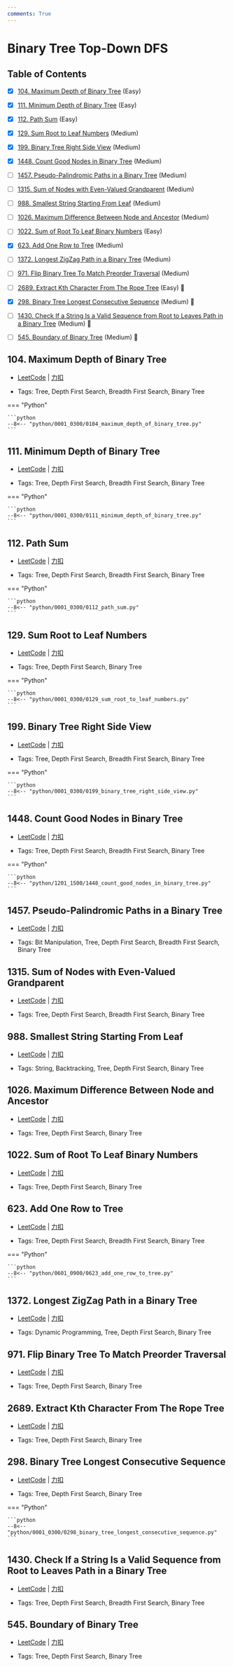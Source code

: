 ```yaml
---
comments: True
---
```


# Binary Tree Top-Down DFS

## Table of Contents

- [x] [104. Maximum Depth of Binary Tree](#104-maximum-depth-of-binary-tree) (Easy)
- [x] [111. Minimum Depth of Binary Tree](#111-minimum-depth-of-binary-tree) (Easy)
- [x] [112. Path Sum](#112-path-sum) (Easy)
- [x] [129. Sum Root to Leaf Numbers](#129-sum-root-to-leaf-numbers) (Medium)
- [x] [199. Binary Tree Right Side View](#199-binary-tree-right-side-view) (Medium)
- [x] [1448. Count Good Nodes in Binary Tree](#1448-count-good-nodes-in-binary-tree) (Medium)
- [ ] [1457. Pseudo-Palindromic Paths in a Binary Tree](#1457-pseudo-palindromic-paths-in-a-binary-tree) (Medium)
- [ ] [1315. Sum of Nodes with Even-Valued Grandparent](#1315-sum-of-nodes-with-even-valued-grandparent) (Medium)
- [ ] [988. Smallest String Starting From Leaf](#988-smallest-string-starting-from-leaf) (Medium)
- [ ] [1026. Maximum Difference Between Node and Ancestor](#1026-maximum-difference-between-node-and-ancestor) (Medium)
- [ ] [1022. Sum of Root To Leaf Binary Numbers](#1022-sum-of-root-to-leaf-binary-numbers) (Easy)
- [x] [623. Add One Row to Tree](#623-add-one-row-to-tree) (Medium)
- [ ] [1372. Longest ZigZag Path in a Binary Tree](#1372-longest-zigzag-path-in-a-binary-tree) (Medium)
- [ ] [971. Flip Binary Tree To Match Preorder Traversal](#971-flip-binary-tree-to-match-preorder-traversal) (Medium)
- [ ] [2689. Extract Kth Character From The Rope Tree](#2689-extract-kth-character-from-the-rope-tree) (Easy) 👑
- [x] [298. Binary Tree Longest Consecutive Sequence](#298-binary-tree-longest-consecutive-sequence) (Medium) 👑
- [ ] [1430. Check If a String Is a Valid Sequence from Root to Leaves Path in a Binary Tree](#1430-check-if-a-string-is-a-valid-sequence-from-root-to-leaves-path-in-a-binary-tree) (Medium) 👑
- [ ] [545. Boundary of Binary Tree](#545-boundary-of-binary-tree) (Medium) 👑


## 104. Maximum Depth of Binary Tree

-    [LeetCode](https://leetcode.com/problems/maximum-depth-of-binary-tree/) | [力扣](https://leetcode.cn/problems/maximum-depth-of-binary-tree/)

-   Tags: Tree, Depth First Search, Breadth First Search, Binary Tree

=== "Python"

    ```python
    --8<-- "python/0001_0300/0104_maximum_depth_of_binary_tree.py"
    ```



## 111. Minimum Depth of Binary Tree

-    [LeetCode](https://leetcode.com/problems/minimum-depth-of-binary-tree/) | [力扣](https://leetcode.cn/problems/minimum-depth-of-binary-tree/)

-   Tags: Tree, Depth First Search, Breadth First Search, Binary Tree

=== "Python"

    ```python
    --8<-- "python/0001_0300/0111_minimum_depth_of_binary_tree.py"
    ```



## 112. Path Sum

-    [LeetCode](https://leetcode.com/problems/path-sum/) | [力扣](https://leetcode.cn/problems/path-sum/)

-   Tags: Tree, Depth First Search, Breadth First Search, Binary Tree

=== "Python"

    ```python
    --8<-- "python/0001_0300/0112_path_sum.py"
    ```



## 129. Sum Root to Leaf Numbers

-    [LeetCode](https://leetcode.com/problems/sum-root-to-leaf-numbers/) | [力扣](https://leetcode.cn/problems/sum-root-to-leaf-numbers/)

-   Tags: Tree, Depth First Search, Binary Tree

=== "Python"

    ```python
    --8<-- "python/0001_0300/0129_sum_root_to_leaf_numbers.py"
    ```



## 199. Binary Tree Right Side View

-    [LeetCode](https://leetcode.com/problems/binary-tree-right-side-view/) | [力扣](https://leetcode.cn/problems/binary-tree-right-side-view/)

-   Tags: Tree, Depth First Search, Breadth First Search, Binary Tree

=== "Python"

    ```python
    --8<-- "python/0001_0300/0199_binary_tree_right_side_view.py"
    ```



## 1448. Count Good Nodes in Binary Tree

-    [LeetCode](https://leetcode.com/problems/count-good-nodes-in-binary-tree/) | [力扣](https://leetcode.cn/problems/count-good-nodes-in-binary-tree/)

-   Tags: Tree, Depth First Search, Breadth First Search, Binary Tree

=== "Python"

    ```python
    --8<-- "python/1201_1500/1448_count_good_nodes_in_binary_tree.py"
    ```



## 1457. Pseudo-Palindromic Paths in a Binary Tree

-    [LeetCode](https://leetcode.com/problems/pseudo-palindromic-paths-in-a-binary-tree/) | [力扣](https://leetcode.cn/problems/pseudo-palindromic-paths-in-a-binary-tree/)

-   Tags: Bit Manipulation, Tree, Depth First Search, Breadth First Search, Binary Tree



## 1315. Sum of Nodes with Even-Valued Grandparent

-    [LeetCode](https://leetcode.com/problems/sum-of-nodes-with-even-valued-grandparent/) | [力扣](https://leetcode.cn/problems/sum-of-nodes-with-even-valued-grandparent/)

-   Tags: Tree, Depth First Search, Breadth First Search, Binary Tree



## 988. Smallest String Starting From Leaf

-    [LeetCode](https://leetcode.com/problems/smallest-string-starting-from-leaf/) | [力扣](https://leetcode.cn/problems/smallest-string-starting-from-leaf/)

-   Tags: String, Backtracking, Tree, Depth First Search, Binary Tree



## 1026. Maximum Difference Between Node and Ancestor

-    [LeetCode](https://leetcode.com/problems/maximum-difference-between-node-and-ancestor/) | [力扣](https://leetcode.cn/problems/maximum-difference-between-node-and-ancestor/)

-   Tags: Tree, Depth First Search, Binary Tree



## 1022. Sum of Root To Leaf Binary Numbers

-    [LeetCode](https://leetcode.com/problems/sum-of-root-to-leaf-binary-numbers/) | [力扣](https://leetcode.cn/problems/sum-of-root-to-leaf-binary-numbers/)

-   Tags: Tree, Depth First Search, Binary Tree



## 623. Add One Row to Tree

-    [LeetCode](https://leetcode.com/problems/add-one-row-to-tree/) | [力扣](https://leetcode.cn/problems/add-one-row-to-tree/)

-   Tags: Tree, Depth First Search, Breadth First Search, Binary Tree

=== "Python"

    ```python
    --8<-- "python/0601_0900/0623_add_one_row_to_tree.py"
    ```



## 1372. Longest ZigZag Path in a Binary Tree

-    [LeetCode](https://leetcode.com/problems/longest-zigzag-path-in-a-binary-tree/) | [力扣](https://leetcode.cn/problems/longest-zigzag-path-in-a-binary-tree/)

-   Tags: Dynamic Programming, Tree, Depth First Search, Binary Tree



## 971. Flip Binary Tree To Match Preorder Traversal

-    [LeetCode](https://leetcode.com/problems/flip-binary-tree-to-match-preorder-traversal/) | [力扣](https://leetcode.cn/problems/flip-binary-tree-to-match-preorder-traversal/)

-   Tags: Tree, Depth First Search, Binary Tree



## 2689. Extract Kth Character From The Rope Tree

-    [LeetCode](https://leetcode.com/problems/extract-kth-character-from-the-rope-tree/) | [力扣](https://leetcode.cn/problems/extract-kth-character-from-the-rope-tree/)

-   Tags: Tree, Depth First Search, Binary Tree



## 298. Binary Tree Longest Consecutive Sequence

-    [LeetCode](https://leetcode.com/problems/binary-tree-longest-consecutive-sequence/) | [力扣](https://leetcode.cn/problems/binary-tree-longest-consecutive-sequence/)

-   Tags: Tree, Depth First Search, Binary Tree

=== "Python"

    ```python
    --8<-- "python/0001_0300/0298_binary_tree_longest_consecutive_sequence.py"
    ```



## 1430. Check If a String Is a Valid Sequence from Root to Leaves Path in a Binary Tree

-    [LeetCode](https://leetcode.com/problems/check-if-a-string-is-a-valid-sequence-from-root-to-leaves-path-in-a-binary-tree/) | [力扣](https://leetcode.cn/problems/check-if-a-string-is-a-valid-sequence-from-root-to-leaves-path-in-a-binary-tree/)

-   Tags: Tree, Depth First Search, Breadth First Search, Binary Tree



## 545. Boundary of Binary Tree

-    [LeetCode](https://leetcode.com/problems/boundary-of-binary-tree/) | [力扣](https://leetcode.cn/problems/boundary-of-binary-tree/)

-   Tags: Tree, Depth First Search, Binary Tree



